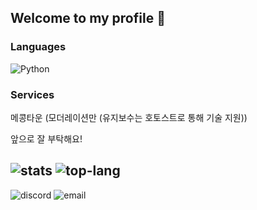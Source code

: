 ## Welcome to my profile 👋

### Languages
![Python](https://img.shields.io/badge/-Python-3776AB?style=flat-square&logo=python&logoColor=white)

### Services

메콩타운 (모더레이션만 (유지보수는 호토스트로 통해 기술 지원))

앞으로 잘 부탁해요!

![stats](https://github-readme-stats.vercel.app/api?username=mekong0409&count_private=true&show_icons=true)
![top-lang](https://github-readme-stats.vercel.app/api/top-langs/?username=mekong0409&layout=compact&langs_count=8)
--
![discord](https://img.shields.io/static/v1?label=mekong0409&message=%20&color=skyblue&logo=discord&style=flat-square&logoColor=white)
![email](https://img.shields.io/static/v1?label=yatzang@icloud.com&message=%20&color=red&logo=gmail&style=flat-square&logoColor=white)
